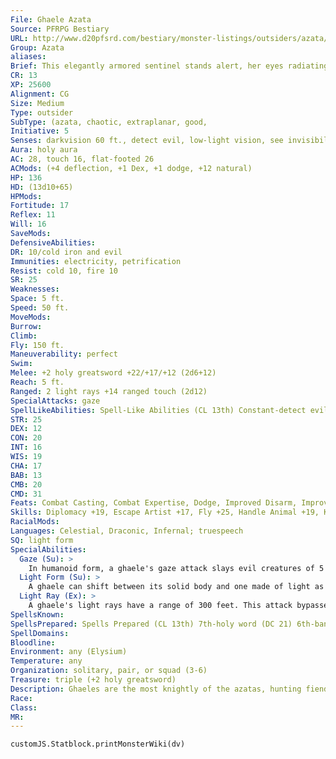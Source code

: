 ```yaml
---
File: Ghaele Azata
Source: PFRPG Bestiary
URL: http://www.d20pfsrd.com/bestiary/monster-listings/outsiders/azata/ghaele
Group: Azata
aliases: 
Brief: This elegantly armored sentinel stands alert, her eyes radiating divine light and her noble blade crackling with power.
CR: 13
XP: 25600
Alignment: CG
Size: Medium
Type: outsider
SubType: (azata, chaotic, extraplanar, good,
Initiative: 5
Senses: darkvision 60 ft., detect evil, low-light vision, see invisibility; Perception +20
Aura: holy aura
AC: 28, touch 16, flat-footed 26
ACMods: (+4 deflection, +1 Dex, +1 dodge, +12 natural)
HP: 136
HD: (13d10+65)
HPMods: 
Fortitude: 17
Reflex: 11
Will: 16
SaveMods: 
DefensiveAbilities: 
DR: 10/cold iron and evil
Immunities: electricity, petrification
Resist: cold 10, fire 10
SR: 25
Weaknesses: 
Space: 5 ft.
Speed: 50 ft.
MoveMods: 
Burrow: 
Climb: 
Fly: 150 ft.
Maneuverability: perfect
Swim: 
Melee: +2 holy greatsword +22/+17/+12 (2d6+12)
Reach: 5 ft.
Ranged: 2 light rays +14 ranged touch (2d12)
SpecialAttacks: gaze
SpellLikeAbilities: Spell-Like Abilities (CL 13th) Constant-detect evil, holy aura (DC 21), see invisibility At will-aid, charm monster (DC 17), continual flame, cure light wounds, dancing lights, detect thoughts (DC 15), disguise self, dispel magic, hold monster (DC 18), greater invisibility (self only), major image (DC 16), greater teleport (self plus 50 lbs. of objects only) 3/day-globe of invulnerability 1/day-chain lightning (DC 19), prismatic spray (DC 20), wall of force
STR: 25
DEX: 12
CON: 20
INT: 16
WIS: 19
CHA: 17
BAB: 13
CMB: 20
CMD: 31
Feats: Combat Casting, Combat Expertise, Dodge, Improved Disarm, Improved Initiative, Improved Trip, Lightning Reflexes
Skills: Diplomacy +19, Escape Artist +17, Fly +25, Handle Animal +19, Knowledge (nature) +16, Knowledge (planes) +19, Perception +20, Sense Motive +20, Stealth +17
RacialMods: 
Languages: Celestial, Draconic, Infernal; truespeech
SQ: light form
SpecialAbilities:
  Gaze (Su): >
    In humanoid form, a ghaele's gaze attack slays evil creatures of 5 HD or less (range 60 feet, Will DC 18 negates, shaken for 2d10 rounds on a successful save). Nonevil creatures, and evil creatures with more than 5 HD, must succeed on a DC 18 Will save or be shaken for 2d10 rounds. A creature that saves against a ghaele's gaze is immune to that particular ghaele's gaze for 24 hours. This is a mindaffecting fear effect. The save DCs are Charisma-based.
  Light Form (Su): >
    A ghaele can shift between its solid body and one made of light as a standard action. In solid form, it cannot fly or use light rays. In light form, it can fly and gains the incorporeal quality-it can make light ray attacks or use spell-like abilities in this form, but can't make physical attacks or cast spells. This ability otherwise functions similarly to a bralani's wind form ability.
  Light Ray (Ex): >
    A ghaele's light rays have a range of 300 feet. This attack bypasses all damage reduction. Spells Ghaeles cast divine spells as 13th-level clerics. They do not gain access to domains or other cleric abilities.
SpellsKnown: 
SpellsPrepared: Spells Prepared (CL 13th) 7th-holy word (DC 21) 6th-banishment (DC 20), heal (DC 20) 5th-flame strike (DC 19), raise dead, true seeing 4th-death ward, dismissal (2) (DC 18), divine power, restoration 3rd-cure serious wounds (3), searing light (2) 2nd-aid, align weapon, bear's endurance, lesser restoration (2) 1st-bless, command (DC 15), divine favor, obscuring mist, shield of faith 0 (at will)-detect magic, purify food and drink, stabilize, virtue
SpellDomains: 
Bloodline: 
Environment: any (Elysium)
Temperature: any
Organization: solitary, pair, or squad (3-6)
Treasure: triple (+2 holy greatsword)
Description: Ghaeles are the most knightly of the azatas, hunting fiends, dragons, and undead with equal vigor. Most appear like idealized humans or elves and are quick to smile-and equally quick to strike against those they perceive as wicked.
Race: 
Class: 
MR: 
---
```

```dataviewjs
customJS.Statblock.printMonsterWiki(dv)
```
